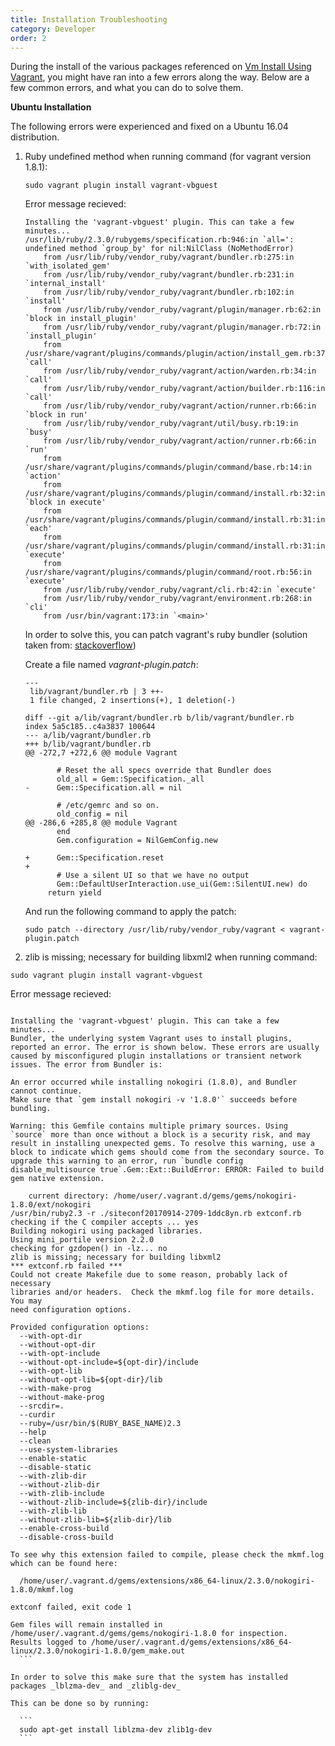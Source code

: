 ```yaml
---
title: Installation Troubleshooting
category: Developer
order: 2
---
```


During the install of the various packages referenced on [Vm Install Using Vagrant](vm_install_using_vagrant),
you might have ran into a few errors along the way. Below are a few common errors, and what you can do to solve them.

**Ubuntu Installation**

The following errors were experienced and fixed on a Ubuntu 16.04 distribution.

1. Ruby undefined method when running command (for vagrant version 1.8.1):

    ```
    sudo vagrant plugin install vagrant-vbguest
    ```

    Error message recieved:

    ```
    Installing the 'vagrant-vbguest' plugin. This can take a few minutes...
    /usr/lib/ruby/2.3.0/rubygems/specification.rb:946:in `all=': undefined method `group_by' for nil:NilClass (NoMethodError)
    	from /usr/lib/ruby/vendor_ruby/vagrant/bundler.rb:275:in `with_isolated_gem'
    	from /usr/lib/ruby/vendor_ruby/vagrant/bundler.rb:231:in `internal_install'
    	from /usr/lib/ruby/vendor_ruby/vagrant/bundler.rb:102:in `install'
    	from /usr/lib/ruby/vendor_ruby/vagrant/plugin/manager.rb:62:in `block in install_plugin'
    	from /usr/lib/ruby/vendor_ruby/vagrant/plugin/manager.rb:72:in `install_plugin'
    	from /usr/share/vagrant/plugins/commands/plugin/action/install_gem.rb:37:in `call'
    	from /usr/lib/ruby/vendor_ruby/vagrant/action/warden.rb:34:in `call'
    	from /usr/lib/ruby/vendor_ruby/vagrant/action/builder.rb:116:in `call'
    	from /usr/lib/ruby/vendor_ruby/vagrant/action/runner.rb:66:in `block in run'
    	from /usr/lib/ruby/vendor_ruby/vagrant/util/busy.rb:19:in `busy'
    	from /usr/lib/ruby/vendor_ruby/vagrant/action/runner.rb:66:in `run'
    	from /usr/share/vagrant/plugins/commands/plugin/command/base.rb:14:in `action'
    	from /usr/share/vagrant/plugins/commands/plugin/command/install.rb:32:in `block in execute'
    	from /usr/share/vagrant/plugins/commands/plugin/command/install.rb:31:in `each'
    	from /usr/share/vagrant/plugins/commands/plugin/command/install.rb:31:in `execute'
    	from /usr/share/vagrant/plugins/commands/plugin/command/root.rb:56:in `execute'
    	from /usr/lib/ruby/vendor_ruby/vagrant/cli.rb:42:in `execute'
    	from /usr/lib/ruby/vendor_ruby/vagrant/environment.rb:268:in `cli'
    	from /usr/bin/vagrant:173:in `<main>'
    ```

    In order to solve this, you can patch vagrant's ruby bundler (solution taken from: [stackoverflow](https://stackoverflow.com/questions/36811863/cant-install-vagrant-plugins-in-ubuntu-16-04/36991648#36991648))  

    Create a file named _vagrant-plugin.patch_:

    ```
    ---
     lib/vagrant/bundler.rb | 3 ++-
     1 file changed, 2 insertions(+), 1 deletion(-)

    diff --git a/lib/vagrant/bundler.rb b/lib/vagrant/bundler.rb
    index 5a5c185..c4a3837 100644
    --- a/lib/vagrant/bundler.rb
    +++ b/lib/vagrant/bundler.rb
    @@ -272,7 +272,6 @@ module Vagrant

           # Reset the all specs override that Bundler does
           old_all = Gem::Specification._all
    -      Gem::Specification.all = nil

           # /etc/gemrc and so on.
           old_config = nil
    @@ -286,6 +285,8 @@ module Vagrant
           end
           Gem.configuration = NilGemConfig.new

    +      Gem::Specification.reset
    +
           # Use a silent UI so that we have no output
           Gem::DefaultUserInteraction.use_ui(Gem::SilentUI.new) do
         return yield
    ```

    And run the following command to apply the patch:

    ```
    sudo patch --directory /usr/lib/ruby/vendor_ruby/vagrant < vagrant-plugin.patch
    ```

2. zlib is missing; necessary for building libxml2 when running command:

  ```
  sudo vagrant plugin install vagrant-vbguest
  ```

  Error message recieved:

  ```

  Installing the 'vagrant-vbguest' plugin. This can take a few minutes...
  Bundler, the underlying system Vagrant uses to install plugins,
  reported an error. The error is shown below. These errors are usually
  caused by misconfigured plugin installations or transient network
  issues. The error from Bundler is:

  An error occurred while installing nokogiri (1.8.0), and Bundler cannot continue.
  Make sure that `gem install nokogiri -v '1.8.0'` succeeds before bundling.

  Warning: this Gemfile contains multiple primary sources. Using `source` more than once without a block is a security risk, and may result in installing unexpected gems. To resolve this warning, use a block to indicate which gems should come from the secondary source. To upgrade this warning to an error, run `bundle config disable_multisource true`.Gem::Ext::BuildError: ERROR: Failed to build gem native extension.

      current directory: /home/user/.vagrant.d/gems/gems/nokogiri-1.8.0/ext/nokogiri
  /usr/bin/ruby2.3 -r ./siteconf20170914-2709-1ddc8yn.rb extconf.rb
  checking if the C compiler accepts ... yes
  Building nokogiri using packaged libraries.
  Using mini_portile version 2.2.0
  checking for gzdopen() in -lz... no
  zlib is missing; necessary for building libxml2
  *** extconf.rb failed ***
  Could not create Makefile due to some reason, probably lack of necessary
  libraries and/or headers.  Check the mkmf.log file for more details.  You may
  need configuration options.

  Provided configuration options:
    --with-opt-dir
    --without-opt-dir
    --with-opt-include
    --without-opt-include=${opt-dir}/include
    --with-opt-lib
    --without-opt-lib=${opt-dir}/lib
    --with-make-prog
    --without-make-prog
    --srcdir=.
    --curdir
    --ruby=/usr/bin/$(RUBY_BASE_NAME)2.3
    --help
    --clean
    --use-system-libraries
    --enable-static
    --disable-static
    --with-zlib-dir
    --without-zlib-dir
    --with-zlib-include
    --without-zlib-include=${zlib-dir}/include
    --with-zlib-lib
    --without-zlib-lib=${zlib-dir}/lib
    --enable-cross-build
    --disable-cross-build

  To see why this extension failed to compile, please check the mkmf.log which can be found here:

    /home/user/.vagrant.d/gems/extensions/x86_64-linux/2.3.0/nokogiri-1.8.0/mkmf.log

  extconf failed, exit code 1

  Gem files will remain installed in /home/user/.vagrant.d/gems/gems/nokogiri-1.8.0 for inspection.
  Results logged to /home/user/.vagrant.d/gems/extensions/x86_64-linux/2.3.0/nokogiri-1.8.0/gem_make.out
    ```

  In order to solve this make sure that the system has installed packages _lblzma-dev_ and _zliblg-dev_

  This can be done so by running:

    ```
    sudo apt-get install liblzma-dev zlib1g-dev
    ```
